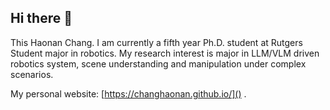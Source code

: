 ## Hi there 👋

This Haonan Chang. I am currently a fifth year Ph.D. student at Rutgers Student major in robotics. My research interest is major in LLM/VLM driven robotics system, scene understanding and  manipulation under complex scenarios.

My personal website: [https://changhaonan.github.io/]() .
<!--
**changhaonan/changhaonan** is a ✨ _special_ ✨ repository because its `README.md` (this file) appears on your GitHub profile.

Here are some ideas to get you started:

- 🔭 I’m currently working on ...
- 🌱 I’m currently learning ...
- 👯 I’m looking to collaborate on ...
- 🤔 I’m looking for help with ...
- 💬 Ask me about ...
- 📫 How to reach me: ...
- 😄 Pronouns: ...
- ⚡ Fun fact: ...
-->
